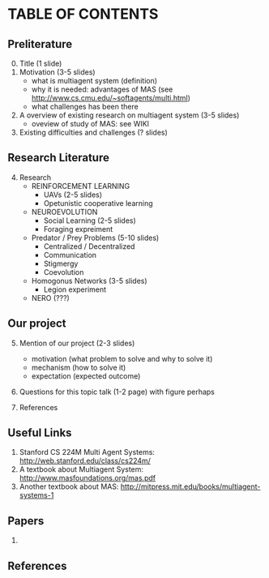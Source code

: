 TABLE OF CONTENTS
==================================


Preliterature
------------------------
0. Title (1 slide)
1. Motivation (3-5 slides)
    - what is multiagent system (definition)
    - why it is needed: advantages of MAS 
    (see http://www.cs.cmu.edu/~softagents/multi.html)
    - what challenges has been there 
2. A overview of existing research on multiagent system (3-5 slides)
    - oveview of study of MAS: see WIKI
3. Existing difficulties and challenges (? slides)

Research Literature
----------------------------------------------------
4. Research
	- REINFORCEMENT LEARNING
		- UAVs (2-5 slides)
		- Opetunistic cooperative learning
	- NEUROEVOLUTION
		- Social Learning (2-5 slides)
		- Foraging expreiment
	- Predator / Prey Problems (5-10 slides)
		- Centralized / Decentralized
		- Communication
		- Stigmergy
		- Coevolution
	- Homogonus Networks (3-5 slides)
		- Legion experiment
	- NERO (???)

Our project
-----------------------------------------------------
5. Mention of our project (2-3 slides)
    - motivation (what problem to solve and why to solve it)
    - mechanism (how to solve it)
    - expectation (expected outcome)

	
6. Questions for this topic talk (1-2 page) with figure perhaps
7. References

Useful Links
--------------------
1. Stanford CS 224M Multi Agent Systems: http://web.stanford.edu/class/cs224m/
2. A textbook about Multiagent System: http://www.masfoundations.org/mas.pdf
3. Another textbook about MAS: http://mitpress.mit.edu/books/multiagent-systems-1

Papers
-------------------
1. 

References
---------------------
